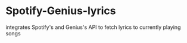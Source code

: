 # Spotify-Genius-lyrics
integrates Spotify's and Genius's API to fetch lyrics to currently playing songs
